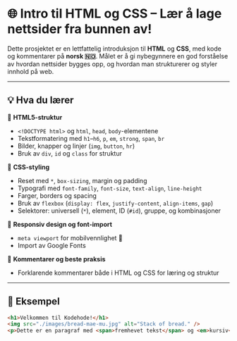 # 🌐 Intro til HTML og CSS – Lær å lage nettsider fra bunnen av!

Dette prosjektet er en  lettfattelig introduksjon til **HTML** og **CSS**, med kode og kommentarer på **norsk 🇳🇴**. Målet er å gi nybegynnere en god forståelse av hvordan nettsider bygges opp, og hvordan man strukturerer og styler innhold på web.

---

## 💡 Hva du lærer

🔹 **HTML5-struktur**
- `<!DOCTYPE html>` og `html`, `head`, `body`-elementene
- Tekstformatering med `h1`–`h6`, `p`, `em`, `strong`, `span`, `br`
- Bilder, knapper og linjer (`img`, `button`, `hr`)
- Bruk av `div`, `id` og `class` for struktur

🔹 **CSS-styling**
- Reset med `*`, `box-sizing`, margin og padding
- Typografi med `font-family`, `font-size`, `text-align`, `line-height`
- Farger, borders og spacing
- Bruk av `flexbox` (`display: flex`, `justify-content`, `align-items`, `gap`)
- Selektorer: universell (`*`), element, ID (`#id`), gruppe, og kombinasjoner

🔹 **Responsiv design og font-import**
- `meta viewport` for mobilvennlighet 📱
- Import av Google Fonts

🔹 **Kommentarer og beste praksis**
- Forklarende kommentarer både i HTML og CSS for læring og struktur

---

## 👀 Eksempel

```html
<h1>Velkommen til Kodehode!</h1>
<img src="./images/bread-mae-mu.jpg" alt="Stack of bread." />
<p>Dette er en paragraf med <span>fremhevet tekst</span> og <em>kursiv</em>.</p>
